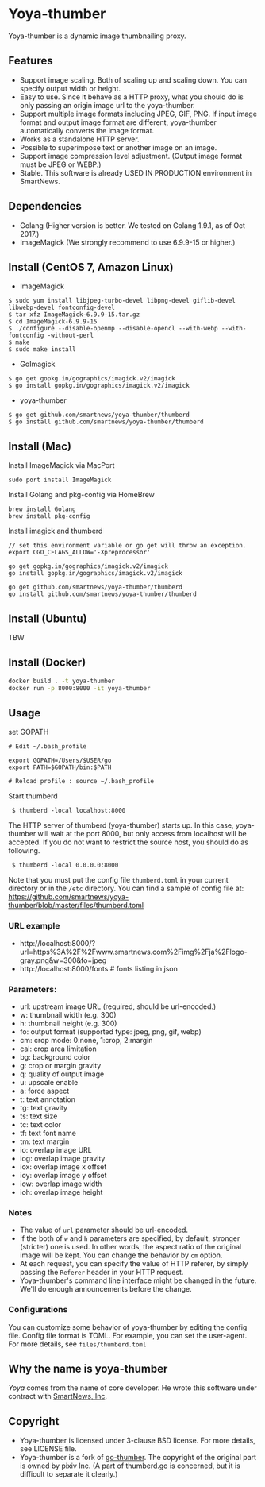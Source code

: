 # Yoya-thumber

Yoya-thumber is a dynamic image thumbnailing proxy.

## Features

- Support image scaling. Both of scaling up and scaling down. You can specify output width or height.
- Easy to use. Since it behave as a HTTP proxy, what you should do is only passing an origin image url to the yoya-thumber.
- Support multiple image formats including JPEG, GIF, PNG. If input image format and output image format are different, yoya-thumber automatically converts the image format.
- Works as a standalone HTTP server.
- Possible to superimpose text or another image on an image.
- Support image compression level adjustment. (Output image format must be JPEG or WEBP.)
- Stable. This software is already USED IN PRODUCTION environment in SmartNews.

## Dependencies

- Golang (Higher version is better. We tested on Golang 1.9.1, as of Oct 2017.)
- ImageMagick (We strongly recommend to use 6.9.9-15 or higher.)

## Install (CentOS 7, Amazon Linux)

-  ImageMagick
```
$ sudo yum install libjpeg-turbo-devel libpng-devel giflib-devel libwebp-devel fontconfig-devel
$ tar xfz ImageMagick-6.9.9-15.tar.gz
$ cd ImageMagick-6.9.9-15
$ ./configure --disable-openmp --disable-opencl --with-webp --with-fontconfig -without-perl
$ make
$ sudo make install
```

- GoImagick
```
$ go get gopkg.in/gographics/imagick.v2/imagick
$ go install gopkg.in/gographics/imagick.v2/imagick
```

- yoya-thumber
```
$ go get github.com/smartnews/yoya-thumber/thumberd
$ go install github.com/smartnews/yoya-thumber/thumberd
```

## Install (Mac)

Install ImageMagick via MacPort
```
sudo port install ImageMagick
```

Install Golang and pkg-config via HomeBrew
```
brew install Golang
brew install pkg-config
```

Install imagick and thumberd
```
// set this environment variable or go get will throw an exception.
export CGO_CFLAGS_ALLOW='-Xpreprocessor'

go get gopkg.in/gographics/imagick.v2/imagick
go install gopkg.in/gographics/imagick.v2/imagick

go get github.com/smartnews/yoya-thumber/thumberd
go install github.com/smartnews/yoya-thumber/thumberd
```

## Install (Ubuntu)

TBW

## Install (Docker)

```bash
docker build . -t yoya-thumber
docker run -p 8000:8000 -it yoya-thumber
```

## Usage

set GOPATH
```
# Edit ~/.bash_profile 

export GOPATH=/Users/$USER/go
export PATH=$GOPATH/bin:$PATH

# Reload profile : source ~/.bash_profile
```

Start thumberd
```
 $ thumberd -local localhost:8000
```

The HTTP server of thumberd (yoya-thumber) starts up. In this case, yoya-thumber will wait at the port 8000, but only access from localhost will be accepted. If you do not want to restrict the source host, you should do as following.

```
 $ thumberd -local 0.0.0.0:8000
```

Note that you must put the config file `thumberd.toml` in your current directory or in the `/etc` directory. You can find a sample of config file at: https://github.com/smartnews/yoya-thumber/blob/master/files/thumberd.toml

### URL example

- http://localhost:8000/?url=https%3A%2F%2Fwww.smartnews.com%2Fimg%2Fja%2Flogo-gray.png&w=300&fo=jpeg
- http://localhost:8000/fonts # fonts listing in json

###  Parameters:
- url: upstream image URL (required, should be url-encoded.)
- w:   thumbnail width (e.g. 300)
- h:   thumbnail height (e.g. 300)
- fo:  output format (supported type: jpeg, png, gif, webp)
- cm:  crop mode: 0:none, 1:crop, 2:margin
- cal: crop area limitation
- bg:  background color
- g:   crop or margin gravity
- q:   quality of output image
- u:   upscale enable
- a:   force aspect
- t:   text annotation
- tg:  text gravity
- ts:  text size
- tc:  text color
- tf:  text font name
- tm:  text margin
- io:  overlap image URL
- iog: overlap image gravity
- iox: overlap image x offset
- ioy: overlap image y offset
- iow: overlap image width
- ioh: overlap image height

### Notes

- The value of `url` parameter should be url-encoded.
- If the both of `w` and `h` parameters are specified, by default, stronger (stricter) one is used. In other words, the aspect ratio of the original image will be kept. You can change the behavior by `cm` option.
- At each request, you can specify the value of HTTP referer, by simply passing the `Referer` header in your HTTP request.
- Yoya-thumber's command line interface might be changed in the future. We'll do enough announcements before the change.

### Configurations

You can customize some behavior of yoya-thumber by editing the config file. Config file format is TOML. For example, you can set the user-agent. For more details, see `files/thumberd.toml`

## Why the name is yoya-thumber

*Yoya* comes from the name of core developer. He wrote this software under contract with [SmartNews, Inc](http://about.smartnews.com/en).

## Copyright

- Yoya-thumber is licensed under 3-clause BSD license. For more details, see LICENSE file.
- Yoya-thumber is a fork of [go-thumber](https://github.com/pixiv/go-thumber). The copyright of the original part is owned by pixiv Inc. (A part of thumberd.go is concerned, but it is difficult to separate it clearly.)

